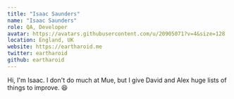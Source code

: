 ```yaml
---
title: "Isaac Saunders"
name: "Isaac Saunders"
role: QA, Developer
avatar: https://avatars.githubusercontent.com/u/20905071?v=4&size=128
location: England, UK
website: https://eartharoid.me
twitter: eartharoid
github: eartharoid
---
```


Hi, I'm Isaac. I don't do much at Mue, but I give David and Alex huge lists of things to improve. :laughing:
